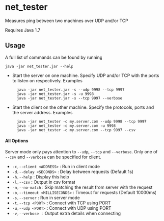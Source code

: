 net_tester
==========
Measures ping between two machines over UDP and/or TCP

Requires Java 1.7

Usage
-----
A full list of commands can be found by running

    java -jar net_tester.jar --help

* Start the server on one machine. Specify UDP and/or TCP with the ports to listen on respectively. Examples

        java -jar net_tester.jar -s --udp 9998 --tcp 9997
        java -jar net_tester.jar -s -u 9998
        java -jar net_tester.jar -s --tcp 9997 --verbose
* Start the client on the other machine. Specify the protocols, ports and the server address. Examples

        java -jar net_tester -c my.server.com --udp 9998 --tcp 9997
        java -jar net_tester -c my.server.com -u 9998
        java -jar net_tester -c my.server.com --tcp 9997 --csv

#### All Options ####
Server mode only pays attention to `--udp`, `--tcp` and `--verbose`. Only one of `--csv` and `--verbose` can be specified for client.

 * `-c,--client <ADDRESS>` : Run in client mode
 * `-d,--delay <SECONDS>` : Delay between requests (Default 1s)
 * `-h,--help` : Display this help
 * `-l,--csv` : Output in csv format
 * `-n,--no-match` : Skip matching the result from server with the request
 * `-o,--timeout <MILLISECONDS>` : Timeout for requests (Default 10000ms)
 * `-s,--server` : Run in server mode
 * `-t,--tcp <PORT>` : Connect with TCP using PORT
 * `-u,--udp <PORT>` : Connect with UDP using PORT
 * `-v,--verbose ` : Output extra details when connecting
